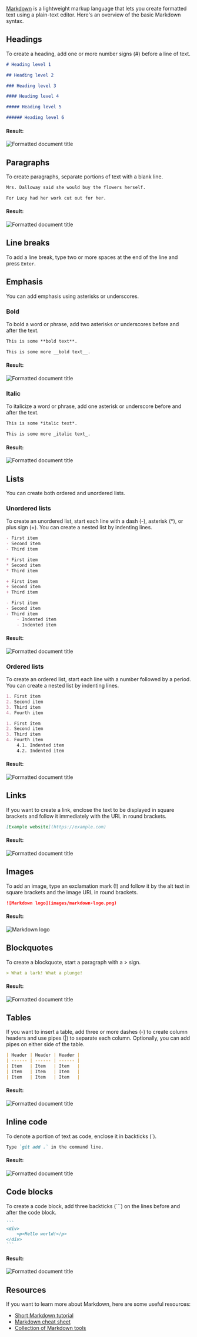 [Markdown](https://daringfireball.net/projects/markdown/) is a lightweight markup language that lets you create formatted text using a plain-text editor. Here's an overview of the basic Markdown syntax.

## Headings

To create a heading, add one or more number signs (#) before a line of text.

```md
# Heading level 1

## Heading level 2

### Heading level 3

#### Heading level 4

##### Heading level 5

###### Heading level 6
```

#### Result:

![Formatted document title](https://drobnik-test.netlify.app/assets/images/markdown-headings.jpg)

## Paragraphs

To create paragraphs, separate portions of text with a blank line.

```md
Mrs. Dalloway said she would buy the flowers herself.

For Lucy had her work cut out for her.
```

#### Result:

![Formatted document title](https://drobnik-test.netlify.app/assets/images/markdown-paragraphs.jpg)

## Line breaks

To add a line break, type two or more spaces at the end of the line and press `Enter`.

## Emphasis

You can add emphasis using asterisks or underscores.

### Bold

To bold a word or phrase, add two asterisks or underscores before and after the text.

```md
This is some **bold text**.

This is some more __bold text__.
```

#### Result:

![Formatted document title](https://drobnik-test.netlify.app/assets/images/markdown-bold.jpg)

### Italic

To italicize a word or phrase, add one asterisk or underscore before and after the text.

```md
This is some *italic text*.

This is some more _italic text_.
```

#### Result:

![Formatted document title](https://drobnik-test.netlify.app/assets/images/markdown-italic.jpg)

## Lists

You can create both ordered and unordered lists.

### Unordered lists

To create an unordered list, start each line with a dash (-), asterisk (*), or plus sign (+). You can create a nested list by indenting lines.

```md
- First item
- Second item
- Third item

* First item
* Second item
* Third item

+ First item
+ Second item
+ Third item

- First item
- Second item
- Third item
    - Indented item
    - Indented item
```

#### Result:

![Formatted document title](https://drobnik-test.netlify.app/assets/images/markdown-ul.jpg)

### Ordered lists

To create an ordered list, start each line with a number followed by a period. You can create a nested list by indenting lines.

```md
1. First item
2. Second item
3. Third item
4. Fourth item

1. First item
2. Second item
3. Third item
4. Fourth item
    4.1. Indented item
    4.2. Indented item
```

#### Result:

![Formatted document title](https://drobnik-test.netlify.app/assets/images/markdown-ol.jpg)

## Links

If you want to create a link, enclose the text to be displayed in square brackets and follow it immediately with the URL in round brackets.

```md
[Example website](https://example.com)
```

#### Result:

![Formatted document title](https://drobnik-test.netlify.app/assets/images/markdown-link.jpg)

## Images

To add an image, type an exclamation mark (!) and follow it by the alt text in square brackets and the image URL in round brackets.

```md
![Markdown logo](images/markdown-logo.png)
```

#### Result:

![Markdown logo](https://drobnik-test.netlify.app/assets/images/markdown-logo.png)

## Blockquotes

To create a blockquote, start a paragraph with a > sign.

```md
> What a lark! What a plunge!
```

#### Result:

![Formatted document title](https://drobnik-test.netlify.app/assets/images/markdown-blockquote.jpg)

## Tables

If you want to insert a table, add three or more dashes (-) to create column headers and use pipes (\|) to separate each column. Optionally, you can add pipes on either side of the table.

```md
| Header | Header | Header |
| ------ | ------ | ------ |
| Item   | Item   | Item   |
| Item   | Item   | Item   |
| Item   | Item   | Item   |
```

#### Result:

![Formatted document title](https://drobnik-test.netlify.app/assets/images/markdown-table.jpg)

## Inline code

To denote a portion of text as code, enclose it in backticks (`).

```md
Type `git add .` in the command line.
```

#### Result:

![Formatted document title](https://drobnik-test.netlify.app/assets/images/markdown-inline-code.jpg)

## Code blocks

To create a code block, add three backticks (```) on the lines before and after the code block.

~~~md
```
<div>
    <p>Hello world!</p>
</div>
```
~~~

#### Result:

![Formatted document title](https://drobnik-test.netlify.app/assets/images/markdown-codeblock.jpg)

## Resources

If you want to learn more about Markdown, here are some useful resources:

- [Short Markdown tutorial](https://commonmark.org/help/tutorial/index.html)
- [Markdown cheat sheet](https://guides.github.com/pdfs/markdown-cheatsheet-online.pdf)
- [Collection of Markdown tools](https://github.com/mundimark/awesome-markdown)